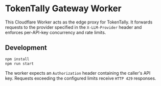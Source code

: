 # TokenTally Gateway Worker

This Cloudflare Worker acts as the edge proxy for TokenTally.
It forwards requests to the provider specified in the `X-LLM-Provider`
header and enforces per-API-key concurrency and rate limits.

## Development

```bash
npm install
npm run start
```

The worker expects an `Authorization` header containing the caller's API key.
Requests exceeding the configured limits receive `HTTP 429` responses.
